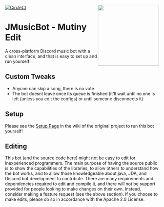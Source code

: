 [![CircleCI](https://circleci.com/gh/rockrevenchy/MusicBot-Mutiny-Edit/tree/master.svg?style=svg)](https://circleci.com/gh/rockrevenchy/MusicBot-Mutiny-Edit/tree/master)
<img align="right" src="https://i.imgur.com/zrE80HY.png" height="200" width="200">

# JMusicBot - Mutiny Edit

A cross-platform Discord music bot with a clean interface, and that is easy to set up and run yourself!

## Custom Tweaks
  * Anyone can skip a song, there is no vote
  * The bot doesnt leave once its queue is finished (it'll wait until no one is left (unless you edit the configs) or until someone disconnects it)

## Setup
Please see the [Setup Page](https://github.com/jagrosh/MusicBot/wiki/Setup) in the wiki of the original project to run this bot yourself!

## Editing
This bot (and the source code here) might not be easy to edit for inexperienced programmers. The main purpose of having the source public is to show the capabilities of the libraries, to allow others to understand how the bot works, and to allow those knowledgeable about java, JDA, and Discord bot development to contribute. There are many requirements and dependencies required to edit and compile it, and there will not be support provided for people looking to make changes on their own. Instead, consider making a feature request (see the above section). If you choose to make edits, please do so in accordance with the Apache 2.0 License.
